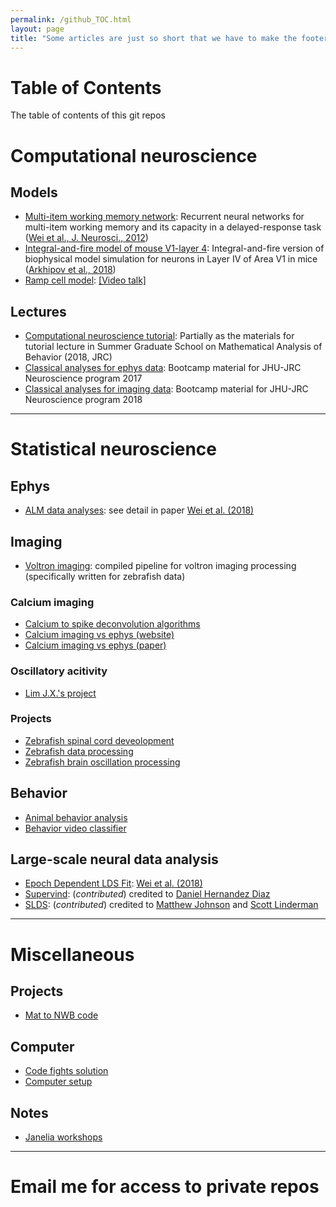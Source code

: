 ```yaml
---
permalink: /github_TOC.html
layout: page
title: "Some articles are just so short that we have to make the footer stick"
---
```


# Table of Contents
The table of contents of this git repos

# Computational neuroscience

## Models
* [Multi-item working memory network](https://github.com/zqwei/Multi-item-Working-Memory-Network): Recurrent neural networks for multi-item working memory and its capacity in a delayed-response task ([Wei et al., J. Neurosci., 2012](https://www.researchgate.net/publication/230678521_From_Distributed_Resources_to_Limited_Slots_in_Multiple-Item_Working_Memory_A_Spiking_Network_Model_with_Normalization))
* [Integral-and-fire model of mouse V1-layer 4](https://github.com/zqwei/LIF_Vis_model): Integral-and-fire version of biophysical model simulation for neurons in Layer IV of Area V1 in mice ([Arkhipov et al., 2018](https://www.biorxiv.org/content/early/2018/03/31/292839))
* [Ramp cell model](https://github.com/zqwei/ramp_cell_model): [[Video talk]](https://www.youtube.com/watch?v=RQzRmHeNI3g&index=30&list=PL9YzmV9joj3FNsAV2S_cKxY8Ik_-YlQfu)

## Lectures
* [Computational neuroscience tutorial](https://github.com/zqwei/Computational_neuroscience_tutorial): Partially as the materials for tutorial lecture in Summer Graduate School on Mathematical Analysis of Behavior (2018, JRC)
* [Classical analyses for ephys data](https://github.com/zqwei/explore_ephys_data): Bootcamp material for JHU-JRC Neuroscience program 2017
* [Classical analyses for imaging data](https://github.com/zqwei/explore-imaging-data): Bootcamp material for JHU-JRC Neuroscience program 2018

---

# Statistical neuroscience

## Ephys
* [ALM data analyses](https://github.com/zqwei/TLDS_ALM_Data): see detail in paper [Wei et al. (2018)](https://www.biorxiv.org/content/early/2018/07/25/376830)

## Imaging
* [Voltron imaging](https://github.com/zqwei/fish_processing): compiled pipeline for voltron imaging processing (specifically written for zebrafish data)
### Calcium imaging
* [Calcium to spike deconvolution algorithms](https://github.com/zqwei/Ca-Imaging-Deconv-List)
* [Calcium imaging vs ephys (website)](https://github.com/zqwei/Neural-Recording-Methodology-Comparison)
* [Calcium imaging vs ephys (paper)](https://github.com/zqwei/Ephys_imaging_comparison)
### Oscillatory acitivity
* [Lim J.X.'s project](https://github.com/zqwei/zfish_osc)

### Projects
* [Zebrafish spinal cord deveolopment](https://github.com/zqwei/Zebrafish_spinal_cord_development)
* [Zebrafish data processing](https://github.com/zqwei/fish_processing)
* [Zebrafish brain oscillation processing](https://github.com/zqwei/zfish_osc)

## Behavior
* [Animal behavior analysis](https://github.com/zqwei/Animal_behavior_analysis)
* [Behavior video classifier](https://github.com/zqwei/BehaviorVideoClassifier)

## Large-scale neural data analysis
* [Epoch Dependent LDS Fit](https://github.com/zqwei/Epoch-Dependent-LDS-Fit): [Wei et al. (2018)](https://www.biorxiv.org/content/early/2018/07/25/376830)
* [Supervind](https://github.com/dhernandd/supervind): (_contributed_) credited to [Daniel Hernandez Diaz](https://github.com/dhernandd)
* [SLDS](https://github.com/zqwei/pyslds): (_contributed_) credited to [Matthew Johnson](https://github.com/mattjj) and [Scott Linderman](https://github.com/slinderman)

---

# Miscellaneous
## Projects
* [Mat to NWB code](https://github.com/zqwei/Mat2NWB_Dataset_Cai-4)

## Computer
* [Code fights solution](https://github.com/zqwei/code-fights-solution)
* [Computer setup](https://github.com/zqwei/computer_setup)

## Notes
* [Janelia workshops](https://github.com/zqwei/Janelia-Workshops)

---

# Email me for access to private repos
